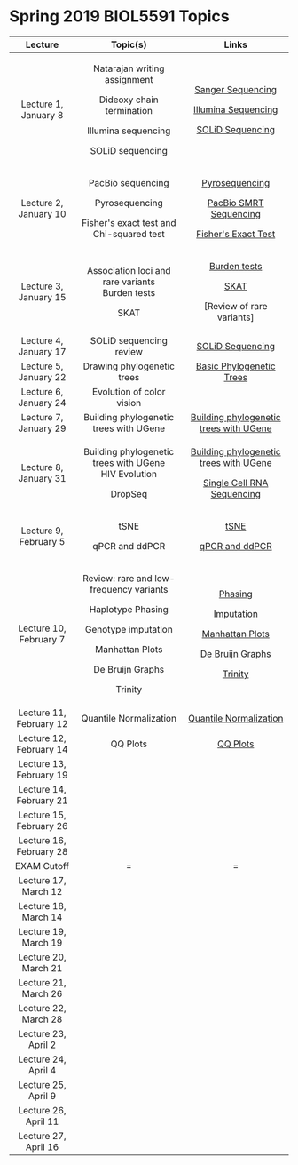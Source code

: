 # Spring 2019 BIOL5591 Topics



<table>
  <thead>
    <tr>
      <th style="text-align:center">Lecture</th>
      <th style="text-align:center">Topic(s)</th>
      <th style="text-align:center">Links</th>
    </tr>
  </thead>
  <tbody>
    <tr>
      <td style="text-align:center">Lecture 1, January 8</td>
      <td style="text-align:center">
        <p>Natarajan writing assignment</p>
        <p>Dideoxy chain termination</p>
        <p>Illumina sequencing</p>
        <p>SOLiD sequencing</p>
      </td>
      <td style="text-align:center">
        <p><a href="genomics/sequencing-technologies/sanger-sequencing.md">Sanger Sequencing</a>
        </p>
        <p><a href="genomics/sequencing-technologies/short-read-sequencing.md">Illumina Sequencing</a>
        </p>
        <p><a href="genomics/sequencing-technologies/solid-sequencing.md">SOLiD Sequencing</a>
        </p>
      </td>
    </tr>
    <tr>
      <td style="text-align:center">Lecture 2, January 10</td>
      <td style="text-align:center">
        <p>PacBio sequencing</p>
        <p>Pyrosequencing</p>
        <p>Fisher's exact test and Chi-squared test</p>
      </td>
      <td style="text-align:center">
        <p><a href="genomics/sequencing-technologies/pyrosequencing.md">Pyrosequencing</a>
        </p>
        <p><a href="genomics/sequencing-technologies/pacbio-smrt-sequencing.md">PacBio SMRT Sequencing</a>
        </p>
        <p><a href="statistics/introductory-statistics-review/fishers-exact-test.md">Fisher's Exact Test</a>
        </p>
      </td>
    </tr>
    <tr>
      <td style="text-align:center">Lecture 3, January 15</td>
      <td style="text-align:center">
        <p>Association loci and rare variants
          <br />Burden tests</p>
        <p>SKAT</p>
      </td>
      <td style="text-align:center">
        <p><a href="statistics/rare-variant-association/burden-tests.md">Burden tests</a>
        </p>
        <p><a href="statistics/rare-variant-association/skat.md">SKAT</a>
        </p>
        <p>[Review of rare variants]</p>
      </td>
    </tr>
    <tr>
      <td style="text-align:center">Lecture 4, January 17</td>
      <td style="text-align:center">SOLiD sequencing review</td>
      <td style="text-align:center"><a href="genomics/sequencing-technologies/solid-sequencing.md">SOLiD Sequencing</a>
      </td>
    </tr>
    <tr>
      <td style="text-align:center">Lecture 5, January 22</td>
      <td style="text-align:center">Drawing phylogenetic trees</td>
      <td style="text-align:center"><a href="genomics/phylogenetics/basic-phylogenetic-trees.md">Basic Phylogenetic Trees</a>
      </td>
    </tr>
    <tr>
      <td style="text-align:center">Lecture 6, January 24</td>
      <td style="text-align:center">Evolution of color vision</td>
      <td style="text-align:center"></td>
    </tr>
    <tr>
      <td style="text-align:center">Lecture 7, January 29</td>
      <td style="text-align:center">Building phylogenetic trees with UGene</td>
      <td style="text-align:center"><a href="bioinformatics-tools/untitled/building-phylogenetic-trees-with-ugene.md">Building phylogenetic trees with UGene</a>
      </td>
    </tr>
    <tr>
      <td style="text-align:center">Lecture 8, January 31</td>
      <td style="text-align:center">
        <p>Building phylogenetic trees with UGene
          <br />HIV Evolution</p>
        <p>DropSeq</p>
      </td>
      <td style="text-align:center">
        <p><a href="bioinformatics-tools/untitled/building-phylogenetic-trees-with-ugene.md">Building phylogenetic trees with UGene</a>
        </p>
        <p><a href="genomics/sequencing-technologies/single-cell-rna-sequencing.md">Single Cell RNA Sequencing</a>
        </p>
      </td>
    </tr>
    <tr>
      <td style="text-align:center">Lecture 9, February 5</td>
      <td style="text-align:center">
        <p>tSNE</p>
        <p>qPCR and ddPCR</p>
        <p></p>
      </td>
      <td style="text-align:center">
        <p><a href="statistics/single-cell-rnaseq-analysis/tsne.md">tSNE</a>
        </p>
        <p><a href="genomics/sequencing-technologies/ddpcr.md">qPCR and ddPCR</a>
          <br
          />
        </p>
      </td>
    </tr>
    <tr>
      <td style="text-align:center">Lecture 10, February 7</td>
      <td style="text-align:center">
        <p>Review: rare and low-frequency variants</p>
        <p>Haplotype Phasing</p>
        <p>Genotype imputation</p>
        <p>Manhattan Plots</p>
        <p>De Bruijn Graphs</p>
        <p>Trinity</p>
      </td>
      <td style="text-align:center">
        <p><a href="genomics/genomic-analysis/phasing.md">Phasing</a>
        </p>
        <p><a href="genomics/genomic-analysis/imputation.md">Imputation</a>
        </p>
        <p><a href="statistics/gwas/manhattan-plots.md">Manhattan Plots</a>
        </p>
        <p><a href="statistics/genome-assembly/de-bruijn-graphs.md">De Bruijn Graphs</a>
        </p>
        <p><a href="bioinformatics-tools/genome-alignment/trinity.md">Trinity</a>
        </p>
      </td>
    </tr>
    <tr>
      <td style="text-align:center">Lecture 11, February 12</td>
      <td style="text-align:center">Quantile Normalization</td>
      <td style="text-align:center"><a href="genomics/tools/quantile-normalization.md">Quantile Normalization</a>
      </td>
    </tr>
    <tr>
      <td style="text-align:center">Lecture 12, February 14</td>
      <td style="text-align:center">QQ Plots</td>
      <td style="text-align:center"><a href="genomics/tools/making-a-qq-plot.md">QQ Plots</a>
      </td>
    </tr>
    <tr>
      <td style="text-align:center">Lecture 13, February 19</td>
      <td style="text-align:center"></td>
      <td style="text-align:center"></td>
    </tr>
    <tr>
      <td style="text-align:center">Lecture 14, February 21</td>
      <td style="text-align:center"></td>
      <td style="text-align:center"></td>
    </tr>
    <tr>
      <td style="text-align:center">Lecture 15, February 26</td>
      <td style="text-align:center"></td>
      <td style="text-align:center"></td>
    </tr>
    <tr>
      <td style="text-align:center">Lecture 16, February 28</td>
      <td style="text-align:center"></td>
      <td style="text-align:center"></td>
    </tr>
    <tr>
      <td style="text-align:center">EXAM Cutoff</td>
      <td style="text-align:center">=</td>
      <td style="text-align:center">=</td>
    </tr>
    <tr>
      <td style="text-align:center">Lecture 17, March 12</td>
      <td style="text-align:center"></td>
      <td style="text-align:center"></td>
    </tr>
    <tr>
      <td style="text-align:center">Lecture 18, March 14</td>
      <td style="text-align:center"></td>
      <td style="text-align:center"></td>
    </tr>
    <tr>
      <td style="text-align:center">Lecture 19, March 19</td>
      <td style="text-align:center"></td>
      <td style="text-align:center"></td>
    </tr>
    <tr>
      <td style="text-align:center">Lecture 20, March 21</td>
      <td style="text-align:center"></td>
      <td style="text-align:center"></td>
    </tr>
    <tr>
      <td style="text-align:center">Lecture 21, March 26</td>
      <td style="text-align:center"></td>
      <td style="text-align:center"></td>
    </tr>
    <tr>
      <td style="text-align:center">Lecture 22, March 28</td>
      <td style="text-align:center"></td>
      <td style="text-align:center"></td>
    </tr>
    <tr>
      <td style="text-align:center">Lecture 23, April 2</td>
      <td style="text-align:center"></td>
      <td style="text-align:center"></td>
    </tr>
    <tr>
      <td style="text-align:center">Lecture 24, April 4</td>
      <td style="text-align:center"></td>
      <td style="text-align:center"></td>
    </tr>
    <tr>
      <td style="text-align:center">Lecture 25, April 9</td>
      <td style="text-align:center"></td>
      <td style="text-align:center"></td>
    </tr>
    <tr>
      <td style="text-align:center">Lecture 26, April 11</td>
      <td style="text-align:center"></td>
      <td style="text-align:center"></td>
    </tr>
    <tr>
      <td style="text-align:center">Lecture 27, April 16</td>
      <td style="text-align:center"></td>
      <td style="text-align:center"></td>
    </tr>
  </tbody>
</table>